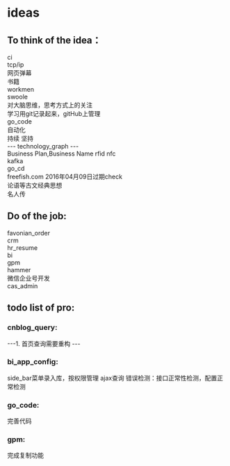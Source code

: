 # ideas  
## To think of the idea： 
ci   
tcp/ip   
网页弹幕  
书籍  
workmen   
swoole  
对大脑思维，思考方式上的关注  
学习用git记录起来，gitHub上管理  
go_code  
自动化     
持续 坚持   
--- technology_graph ---  
Business Plan,Business Name 
rfid nfc  
kafka  
go_cd  
freefish.com 2016年04月09日过期check   
论语等古文经典思想    
名人传  

## Do of the job: 
favonian_order  
crm  
hr_resume  
bi  
gpm  
hammer  
微信企业号开发  
cas_admin 

## todo list of pro:

### cnblog_query: 
---1. 首页查询需要重构 ---  

### bi_app_config:
side_bar菜单录入库，按权限管理
ajax查询
错误检测：接口正常性检测，配置正常检测


### go_code:
完善代码

### gpm:
完成复制功能